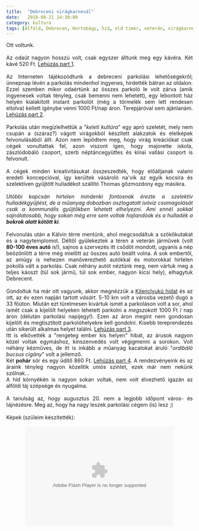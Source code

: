 ```yaml
---
title:  "Debreceni virágkarnevál"
date:   2010-08-21 14:30:00
category: kultura
tags: [Alföld, Debrecen, Hortobágy, híd, old timer, veterán, virágkarnevál, vásár]
---
```


<div style="text-align: justify;">Ott voltunk.</div><div style="text-align: justify;"><br />
</div><div style="text-align: justify;">Az odaút nagyon hosszú volt, csak egyszer álltunk meg egy kávéra. Két kávé 520 Ft. <u>Lehúzás part 1</u>.</div><div style="text-align: justify;"><br />
</div><div style="text-align: justify;">Az Interneten tájékozódtunk a debreceni parkolási lehetőségekről; ünnepnap lévén a parkolás mindenhol ingyenes, hirdették bátran az oldalon. Ezzel szemben mikor odaértünk az összes parkoló le volt zárva (amik ingyenesek voltak tényleg, csak bemenni nem lehetett), egy lebontott ház helyén kialakított instant parkolót (még a törmelék sem lett rendesen eltolva) kellett igénybe venni 1000 Ft/nap áron. Terepjáróval sem ajánlanám. <u>Lehúzás part 2</u>.</div><div style="text-align: justify;"><br />
</div><div style="text-align: justify;">Parkolás után megízlelhettük a "<i>keleti kultúra</i>" egy apró szeletét, mely nem csupán a (száraz?) vágott virágokból készített alakzatok és életképek felvonulásából állt. Azon nem lepődtem meg, hogy virág kreációkat csak cégek vonultattak fel, azon viszont igen, hogy majorette iskola, zászlódobáló csoport, szerb néptáncegyüttes és kínai vallási csoport is felvonult.</div><div style="text-align: justify;"><br />
</div><div style="text-align: justify;">A cégek minden kreativitásukat összeszedték, hogy előálljanak valami eredeti koncepcióval, így kerültek vásároló na'vik az egyik kocsira és szelektíven gyűjtött hulladékot szállító Thomas gőzmozdony egy másikra.</div><div style="text-align: justify;"><br />
</div><div style="text-align: justify;"><i>Utóbbi kapcsán hirtelen mindenki fontosnak érezte a szelektív hulladékgyűjtést, de a műanyag dobozban osztogatott ivóvíz csomagolását csak a kommunális gyűjtőkben lehetett elhelyezni. Ami ennél sokkal sajnálatosabb, hogy sokan még erre sem voltak hajlandóak és a hulladék a <b>bokrok alatt kötött ki</b>.</i></div><div style="text-align: justify;"><br />
</div><div style="text-align: justify;">Felvonulás után a Kálvin térre mentünk, ahol megcsodáltuk a szökőkutakat és a nagytemplomot. Déltől gyülekeztek a téren a veterán járművek (volt <b>80-100 éves autó</b> is!), sajnos a szervezés itt csődöt mondott, ugyanis a nép beözönlött a térre még mielőtt az összes autó beállt volna. A sok embertől, az amúgy is nehezen manőverezhető autókkal és motorokkal hirtelen pokollá vált a parkolás. Csak néhány autót néztünk meg, nem vártuk meg a teljes káoszt (túl sok jármű, túl sok ember, nagyon kicsi hely), elhagytuk Debrecent.</div><div style="text-align: justify;"><br />
</div><div style="text-align: justify;">Gondoltuk ha már ott vagyunk, akkor megnézzük a <a href="http://hu.wikipedia.org/wiki/Kilenclyuk%C3%BA_h%C3%ADd">Kilenclyukú hidat</a>&nbsp;és az ott, az év ezen napján tartott <i>vásárt</i>.&nbsp;5-10 km volt a városba vezető dugó a 33 főúton. Miután ezt türelmesen kivártuk ismét a parkoláson volt a sor, ahol ismét csak a kijelölt helyeken lehetett parkolni a <i>megszokott</i> 1000 Ft / nap áron (délután parkolási napijegy!). Ezen az áron megint nem gondosan kijelölt és megtisztított parkolóhelyekre kell gondolni. Kisebb tereprendezés után sikerült alkalmas helyet találni.&nbsp;<u>Lehúzás part 3</u>.</div><div style="text-align: justify;">Itt is elkövették a "rengeteg ember kis helyen" hibát, az árusok nagyon közel voltak egymáshoz, kínszenvedés volt végigmenni a sorokon. Volt néhány kézműves, de itt is inkább a műanyag kacatokat áruló "<i>ordibáló bucsus cigány</i>" volt a jellemző.</div><div style="text-align: justify;">Két <b>pohár</b>&nbsp;sör és egy üdítő 860 Ft. <u>Lehúzás part 4</u>. A rendezvényeink és az áraink tényleg nagyon közelítik uniós szintet, ezek már nem nekünk szólnak...</div><div style="text-align: justify;">A híd környékén is nagyon sokan voltak, nem volt élvezhető igazán az alföldi táj szépsége és nyugalma.</div><div style="text-align: justify;"><br />
</div><div style="text-align: justify;">A tanulság az, hogy augusztus 20. nem a legjobb időpont város- és tájnézésre. Meg az, hogy ha nagy leszek parkolási cégem (is) lesz ;)<br />
<br />
Képek (szüleim készítették):</div><br />
<div style="text-align: center;"><embed flashvars="host=picasaweb.google.com&amp;hl=en_GB&amp;feat=flashalbum&amp;RGB=0x000000&amp;feed=http%3A%2F%2Fpicasaweb.google.com%2Fdata%2Ffeed%2Fapi%2Fuser%2Fbalo.software%2Falbumid%2F5507821257858231505%3Falt%3Drss%26kind%3Dphoto%26hl%3Den_GB" height="267" pluginspage="http://www.macromedia.com/go/getflashplayer" src="http://picasaweb.google.com/s/c/bin/slideshow.swf" type="application/x-shockwave-flash" width="400"></embed></div>
